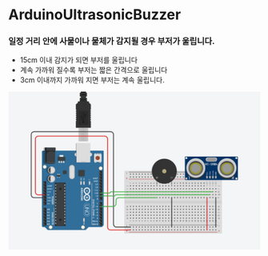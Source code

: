 # ArduinoUltrasonicBuzzer

### 일정 거리 안에 사물이나 물체가 감지될 경우 부저가 울립니다.

- 15cm 이내 감지가 되면 부저를 울립니다
- 계속 가까워 질수록 부저는 짧은 간격으로 울립니다
- 3cm 이내까지 가까워 지면 부저는 계속 울립니다.

  
![poster](./image.png)
